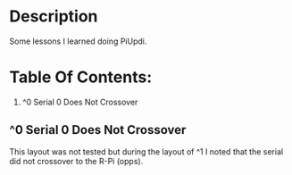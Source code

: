 # Description

Some lessons I learned doing PiUpdi.

# Table Of Contents:

1. ^0 Serial 0 Does Not Crossover


## ^0 Serial 0 Does Not Crossover

This layout was not tested but during the layout of ^1 I noted that the serial did not crossover to the R-Pi (opps).


